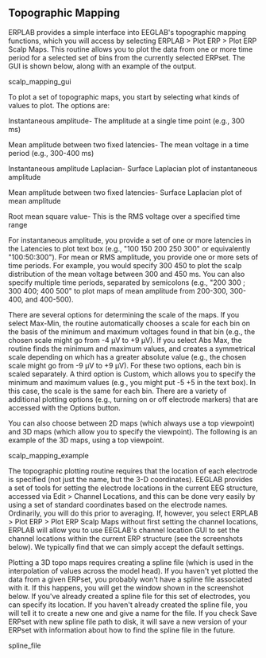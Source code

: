 ## Topographic Mapping
ERPLAB provides a simple interface into EEGLAB's  topographic mapping functions, which you will access by selecting ERPLAB > Plot ERP > Plot ERP Scalp Maps.  This routine allows you to plot the data from one or more time period for a selected set of bins from the currently selected ERPset.  The GUI is shown below, along with an example of the output.

scalp_mapping_gui

To plot a set of topographic maps, you start by selecting what kinds of values to plot.  The options are:

Instantaneous amplitude- The amplitude at a single time point (e.g., 300 ms)

Mean amplitude between two fixed latencies- The mean voltage in a time period (e.g., 300-400 ms)

Instantaneous amplitude Laplacian- Surface Laplacian plot of instantaneous amplitude

Mean amplitude between two fixed latencies-  Surface Laplacian plot of mean amplitude

Root mean square value- This is the RMS voltage over a specified time range

For instantaneous amplitude, you provide a set of one or more latencies in the Latencies to plot text box (e.g., "100 150 200 250 300" or equivalently "100:50:300").  For mean or RMS amplitude, you provide one or more sets of time periods.  For example, you would specify 300 450 to plot the scalp distribution of the mean voltage between 300 and 450 ms.  You can also specify multiple time periods, separated by semicolons (e.g., "200 300 ; 300 400; 400 500" to plot maps of mean amplitude from 200-300, 300-400, and 400-500).

There are several options for determining the scale of the maps.  If you select Max-Min, the routine automatically chooses a scale for each bin on the basis of the minimum and maximum voltages found in that bin (e.g., the chosen scale might go from -4 µV to +9 µV). If you select Abs Max, the routine finds the minimum and maximum values, and creates a symmetrical scale depending on which has a greater absolute value (e.g., the chosen scale might go from -9 µV to +9 µV).  For these two options, each bin is scaled separately.  A third option is Custom, which allows you to specify the minimum and maximum values (e.g., you might put -5 +5 in the text box).  In this case, the scale is the same for each bin. There are a variety of additional plotting options (e.g., turning on or off electrode markers) that are accessed with the Options button.

You can also choose between 2D maps (which always use a top viewpoint) and 3D maps (which allow you to specify the viewpoint). The following is an example of the 3D maps, using a top viewpoint.

scalp_mapping_example

 

The topographic plotting routine requires that the location of each electrode is specified (not just the name, but the 3-D coordinates).  EEGLAB provides a set of tools for setting the electrode locations in the current EEG structure, accessed via Edit > Channel Locations, and this can be done very easily by using a set of standard coordinates based on the electrode names.  Ordinarily, you will do this prior to averaging.  If, however, you select ERPLAB > Plot ERP > Plot ERP Scalp Maps without first setting the channel locations, ERPLAB will allow you to use EEGLAB's channel location GUI to set the channel locations within the current ERP structure (see the screenshots below).  We typically find that we can simply accept the default settings.

Plotting a 3D topo maps requires creating a spline file (which is used in the interpolation of values across the model head). If you haven't yet plotted the data from a given ERPset, you probably won't have a spline file associated with it. If this happens, you will get the window shown in the screenshot below. If you've already created a spline file for this set of electrodes, you can specify its location. If you haven't already created the spline file, you will tell it to create a new one and give a name for the file. If you check Save ERPset with new spline file path to disk, it will save a new version of your ERPset with information about how to find the spline file in the future.

spline_file
